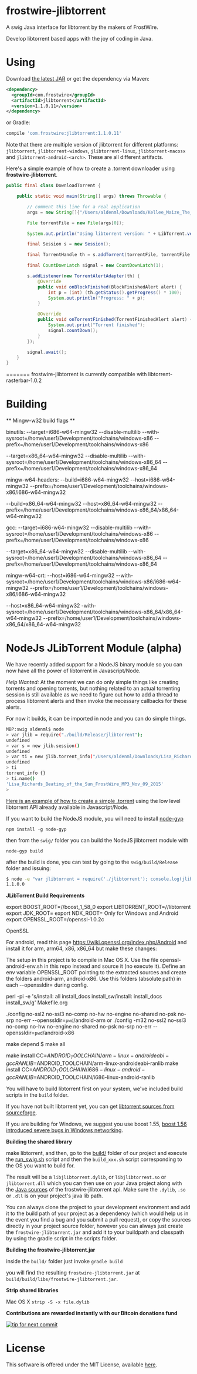 frostwire-jlibtorrent
=====================
A swig Java interface for libtorrent by the makers of FrostWire.

Develop libtorrent based apps with the joy of coding in Java.

Using
========

Download [the latest JAR](https://search.maven.org/remote_content?g=com.frostwire&a=jlibtorrent&v=LATEST) or get the dependency via Maven:
```xml
<dependency>
  <groupId>com.frostwire</groupId>
  <artifactId>jlibtorrent</artifactId>
  <version>1.1.0.11</version>
</dependency>
```
or Gradle:
```groovy
compile 'com.frostwire:jlibtorrent:1.1.0.11'
```

Note that there are multiple version of jlibtorrent for different platforms: `jlibtorrent`, `jlibtorrent-windows`, `jlibtorrent-linux`, `jlibtorrent-macosx` and `jlibtorrent-android-<arch>`. These are all different artifacts.

Here's a simple example of how to create a .torrent downloader using **frostwire-jlibtorrent**.

```java
public final class DownloadTorrent {

    public static void main(String[] args) throws Throwable {

        // comment this line for a real application
        args = new String[]{"/Users/aldenml/Downloads/Kellee_Maize_The_5th_Element_FrostClick_FrostWire_MP3_April_14_2014.torrent"};

        File torrentFile = new File(args[0]);

        System.out.println("Using libtorrent version: " + LibTorrent.version());

        final Session s = new Session();

        final TorrentHandle th = s.addTorrent(torrentFile, torrentFile.getParentFile());

        final CountDownLatch signal = new CountDownLatch(1);

        s.addListener(new TorrentAlertAdapter(th) {
            @Override
            public void onBlockFinished(BlockFinishedAlert alert) {
                int p = (int) (th.getStatus().getProgress() * 100);
                System.out.println("Progress: " + p);
            }

            @Override
            public void onTorrentFinished(TorrentFinishedAlert alert) {
                System.out.print("Torrent finished");
                signal.countDown();
            }
        });

        signal.await();
    }
}
```

=======
frostwire-jlibtorrent is currently compatible with libtorrent-rasterbar-1.0.2

Building
========

** Mingw-w32 build flags **

binutils:
--target=i686-w64-mingw32 --disable-multilib --with-sysroot=/home/user1/Development/toolchains/windows-x86 --prefix=/home/user1/Development/toolchains/windows-x86

--target=x86_64-w64-mingw32 --disable-multilib --with-sysroot=/home/user1/Development/toolchains/windows-x86_64 --prefix=/home/user1/Development/toolchains/windows-x86_64

mingw-w64-headers:
--build=i686-w64-mingw32 --host=i686-w64-mingw32 --prefix=/home/user1/Development/toolchains/windows-x86/i686-w64-mingw32

--build=x86_64-w64-mingw32 --host=x86_64-w64-mingw32 --prefix=/home/user1/Development/toolchains/windows-x86_64/x86_64-w64-mingw32

gcc:
--target=i686-w64-mingw32 --disable-multilib --with-sysroot=/home/user1/Development/toolchains/windows-x86 --prefix=/home/user1/Development/toolchains/windows-x86

--target=x86_64-w64-mingw32 --disable-multilib --with-sysroot=/home/user1/Development/toolchains/windows-x86_64 --prefix=/home/user1/Development/toolchains/windows-x86_64

mingw-w64-crt:
--host=i686-w64-mingw32 --with-sysroot=/home/user1/Development/toolchains/windows-x86/i686-w64-mingw32 --prefix=/home/user1/Development/toolchains/windows-x86/i686-w64-mingw32

--host=x86_64-w64-mingw32 -with-sysroot=/home/user1/Development/toolchains/windows-x86_64/x86_64-w64-mingw32 --prefix=/home/user1/Development/toolchains/windows-x86_64/x86_64-w64-mingw32

NodeJs JLibTorrent Module (alpha)
======
We have recently added support for a NodeJS binary module so you can now have all the power of libtorrent in Javascript/Node.

*Help Wanted:* At the moment we can do only simple things like creating torrents and opening torrents, but nothing related to an actual torrenting session is still available as we need to figure out how to add a thread to process libtorrent alerts and then invoke the necessary callbacks for these alerts.

For now it builds, it can be imported in node and you can do simple things.

```bash
MBP:swig aldenml$ node
> var jlib = require("./build/Release/jlibtorrent");
undefined
> var s = new jlib.session()
undefined
> var ti = new jlib.torrent_info("/Users/aldenml/Downloads/Lisa_Richards_Beating_of_the_Sun_FrostWire_MP3_Nov_09_2015.torrent");
undefined
> ti
torrent_info {}
> ti.name()
'Lisa_Richards_Beating_of_the_Sun_FrostWire_MP3_Nov_09_2015'
>
```

[Here is an example of how to create a simple .torrent](https://gist.github.com/gubatron/afc811c5d3c9ff99a860) using the low level libtorrent API already available in Javascript/Node.

If you want to build the NodeJS module, you will need to install [node-gyp](https://github.com/nodejs/node-gyp)
```
npm install -g node-gyp
```

then from the `swig/` folder you can build the NodeJS jlibtorrent module with
```
node-gyp build
```

after the build is done, you can test by going to the `swig/build/Release` folder and issuing:
```bash
$ node -e "var jlibtorrent = require('./jlibtorrent'); console.log(jlibtorrent.LIBTORRENT_VERSION);"
1.1.0.0
```


**JLibTorrent Build Requirements**

export BOOST_ROOT=/<path>/boost_1_58_0
export LIBTORRENT_ROOT=/<path>/libtorrent
export JDK_ROOT=<path>
export NDK_ROOT=<path>
Only for Windows and Android
export OPENSSL_ROOT=<path>/openssl-1.0.2c

OpenSSL

For android, read this page https://wiki.openssl.org/index.php/Android and install it for arm, arm64, x86, x86_64
but make these changes:

The setup in this project is to compile in Mac OS X. Use the file openssl-android-env.sh in this repo instead and
source it (no execute it).
Define an env variable OPENSSL_ROOT pointing to the extracted sources and create the folders android-arm,
android-x86. Use this folders (absolute path) in each --openssldir= during config.

perl -pi -e 's/install: all install_docs install_sw/install: install_docs install_sw/g' Makefile.org

./config no-ssl2 no-ssl3 no-comp no-hw no-engine no-shared no-psk no-srp no-err --openssldir=`pwd`/android-arm
or
./config -m32 no-ssl2 no-ssl3 no-comp no-hw no-engine no-shared no-psk no-srp no-err --openssldir=`pwd`/android-x86

make depend
$ make all

make install CC=$ANDROID_TOOLCHAIN/arm-linux-androideabi-gcc RANLIB=$ANDROID_TOOLCHAIN/arm-linux-androideabi-ranlib
make install CC=$ANDROID_TOOLCHAIN/i686-linux-android-gcc RANLIB=$ANDROID_TOOLCHAIN/i686-linux-android-ranlib

You will have to build libtorrent first on your system, we've included build scripts in the `build` folder.

If you have not built libtorrent yet, you can get [libtorrent sources from sourceforge](https://sourceforge.net/p/libtorrent/code/HEAD/tree/trunk/).

If you are building for Windows, we suggest you use boost 1.55, [boost 1.56 introduced severe bugs in Windows networking](http://forum.frostwire.com/viewtopic.php?f=1&t=23421#p60796).

**Building the shared library**

make libtorrent, and then, go to the [build/](https://github.com/frostwire/frostwire-jlibtorrent/tree/master/build) folder of our project and execute the [run_swig.sh](https://github.com/frostwire/frostwire-jlibtorrent/blob/master/build/run_swig.sh) script and then the `build_xxx.sh` script corresponding to the OS you want to build for. 

The result will be a `libjlibtorrent.dylib`, or `libjlibtorrent.so` or `jlibtorrent.dll` which you can then use on your Java project along with the [Java sources](https://github.com/frostwire/frostwire-jlibtorrent/tree/master/src/com/frostwire/jlibtorrent) of the frostwire-jlibtorrent api. Make sure the `.dylib`, `.so` or `.dll` is on your project's java lib path.

You can always clone the project to your development environment and add it to the build path of your project as a dependency (which would help us in the event you find a bug and you submit a pull request), or copy the sources directly in your project source folder, however you can always just create the `frostwire-jlibtorrent.jar` and add it to your buildpath and classpath by using the gradle script in the scripts folder.

**Building the frostwire-jlibtorrent.jar**

inside the `build/` folder just invoke 
`gradle build` 

you will find the resulting `frostwire-jlibtorrent.jar` at `build/build/libs/frostwire-jlibtorrent.jar`.

**Strip shared libraries**

Mac OS X
`strip -S -x file.dylib`

**Contributions are rewarded instantly with our Bitcoin donations fund**

[![tip for next commit](https://tip4commit.com/projects/983.svg)](https://tip4commit.com/github/frostwire/frostwire-jlibtorrent)

License
========

This software is offered under the MIT License, available [here](License.md).
